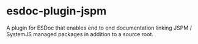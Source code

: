 # esdoc-plugin-jspm
A plugin for ESDoc that enables end to end documentation linking JSPM / SystemJS managed packages in addition to a source root. 
